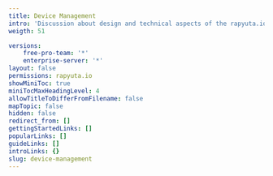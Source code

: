 ```yaml
---
title: Device Management
intro: 'Discussion about design and technical aspects of the rapyuta.io platform. Detailed information about features, use-cases and best practices'
weigth: 51

versions:
    free-pro-team: '*'
    enterprise-server: '*'
layout: false
permissions: rapyuta.io
showMiniToc: true
miniTocMaxHeadingLevel: 4
allowTitleToDifferFromFilename: false
mapTopic: false
hidden: false
redirect_from: []
gettingStartedLinks: []
popularLinks: []
guideLinks: []
introLinks: {}
slug: device-management
---
```


